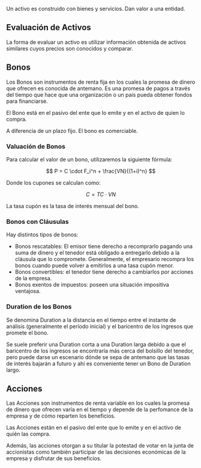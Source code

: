 Un activo es construido con bienes y servicios. Dan valor a una entidad.

## Evaluación de Activos

La forma de evaluar un activo es utilizar información obtenida de activos similares cuyos precios son conocidos y comparar.

## Bonos

Los Bonos son instrumentos de renta fija en los cuales la promesa de dinero que ofrecen es conocida de antemano. Es una promesa de pagos a través del tiempo que hace que una organización o un país pueda obtener fondos para financiarse. 

El Bono está en el pasivo del ente que lo emite y en el activo de quien lo compra.

A diferencia de un plazo fijo. El bono es comerciable.

### Valuación de Bonos

Para calcular el valor de un bono, utilizaremos la siguiente fórmula:

$$
P = C \cdot F_i^n + \frac{VN}{(1+i)^n}
$$

Donde los cupones se calculan como:

$$
C = TC \cdot VN
$$

La tasa cupón es la tasa de interés mensual del bono.

### Bonos con Cláusulas

Hay distintos tipos de bonos:

- Bonos rescatables: El emisor tiene derecho a recomprarlo pagando una suma de dinero y el tenedor está obligado a entregarlo debido a la cláusula que lo compromete. Generalmente, el empresario recompra los bonos cuando puede volver a emitirlos a una tasa cupón menor.
- Bonos convertibles: el tenedor tiene derecho a cambiarlos por acciones de la empresa. 
- Bonos exentos de impuestos: poseen una situación impositiva ventajosa.

### Duration de los Bonos

Se denomina Duration a la distancia en el tiempo entre el instante de análisis (generalmente el período inicial) y el baricentro de los ingresos que promete el bono.

Se suele preferir una Duration corta a una Duration larga debido a que el baricentro de los ingresos se encontraría más cerca del bolsillo del tenedor, pero puede darse un escenario dónde se sepa de antemano que las tasas de interés bajarán a futuro y ahí es conveniente tener un Bono de Duration largo.

## Acciones

Las Acciones son instrumentos de renta variable en los cuales la promesa de dinero que ofrecen varía en el tiempo y depende de la perfomance de la empresa y de cómo reparten los beneficios. 

Las Acciones están en el pasivo del ente que lo emite y en el activo de quién las compra.

Además, las acciones otorgan a su titular la potestad de votar en la junta de accionistas como también participar de las decisiones económicas de la empresa y disfrutar de sus beneficios.
